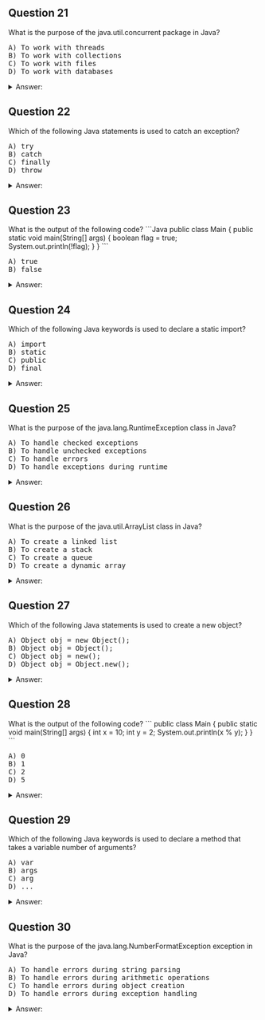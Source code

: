 <h2>Question 21</h2>
What is the purpose of the java.util.concurrent package in Java?
<pre>
A) To work with threads
B) To work with collections
C) To work with files
D) To work with databases
</pre>

<details>
  <summary>Answer:</summary>
  
A) To work with threads
</details>

<h2>Question 22</h2>
Which of the following Java statements is used to catch an exception?
<pre>
A) try
B) catch
C) finally
D) throw
</pre>

<details>
  <summary>Answer:</summary>
  
B) catch
</details>

<h2>Question 23</h2>
What is the output of the following code?
```Java
public class Main {
  public static void main(String[] args) {
    boolean flag = true;
    System.out.println(!flag);
  }
}
```
<pre>
A) true
B) false
</pre>

<details>
<summary>Answer:</summary>

B) false
</details>

<h2>Question 24</h2>
Which of the following Java keywords is used to declare a static import?
<pre>
A) import
B) static
C) public
D) final
</pre>

<details>
<summary>Answer:</summary>

B) static
</details>

<h2>Question 25</h2>
What is the purpose of the java.lang.RuntimeException class in Java?
<pre>
A) To handle checked exceptions
B) To handle unchecked exceptions
C) To handle errors
D) To handle exceptions during runtime
</pre>

<details>
<summary>Answer:</summary>

B) To handle unchecked exceptions
</details>

<h2>Question 26</h2>
What is the purpose of the java.util.ArrayList class in Java?
<pre>
A) To create a linked list
B) To create a stack
C) To create a queue
D) To create a dynamic array
</pre>

<details>
<summary>Answer:</summary>

D) To create a dynamic array
</details>

<h2>Question 27</h2>
Which of the following Java statements is used to create a new object?
<pre>
A) Object obj = new Object();
B) Object obj = Object();
C) Object obj = new();
D) Object obj = Object.new();
</pre>

<details>
<summary>Answer:</summary>

A) Object obj = new Object();
</details>

<h2>Question 28</h2>
What is the output of the following code?
```
public class Main {
  public static void main(String[] args) {
    int x = 10;
    int y = 2;
    System.out.println(x % y);
  }
}
```
<pre>
A) 0
B) 1
C) 2
D) 5
</pre>

<details>
<summary>Answer:</summary>

A) He
</details>

<h2>Question 29</h2>
Which of the following Java keywords is used to declare a method that takes a variable number of arguments?
<pre>
A) var
B) args
C) arg
D) ...
</pre>

<details>
<summary>Answer:</summary>

D) ...
</details>

<h2>Question 30</h2>
What is the purpose of the java.lang.NumberFormatException exception in Java?
<pre>
A) To handle errors during string parsing
B) To handle errors during arithmetic operations
C) To handle errors during object creation
D) To handle errors during exception handling
</pre>

<details>
<summary>Answer:</summary>

A) To handle errors during string parsing
</details>